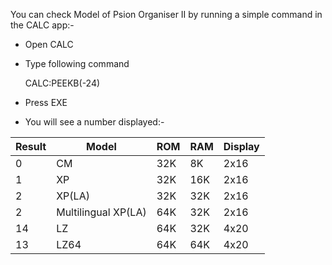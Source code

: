 You can check Model of Psion Organiser II by running a simple command in the CALC app:-
- Open CALC
- Type following command

    CALC:PEEKB(-24) 

- Press EXE                
- You will see a number displayed:-

| Result | Model | ROM | RAM | Display |
|--------|-------|-----|-----|-------- |
| 0 | CM | 32K | 8K | 2x16 |
| 1 | XP | 32K | 16K | 2x16 |
| 2 | XP(LA) | 32K | 32K | 2x16 |
| 2 | Multilingual XP(LA) | 64K | 32K | 2x16 |
| 14 | LZ	| 64K	 | 32K | 4x20 |
| 13 | LZ64	| 64K | 64K | 4x20 |
